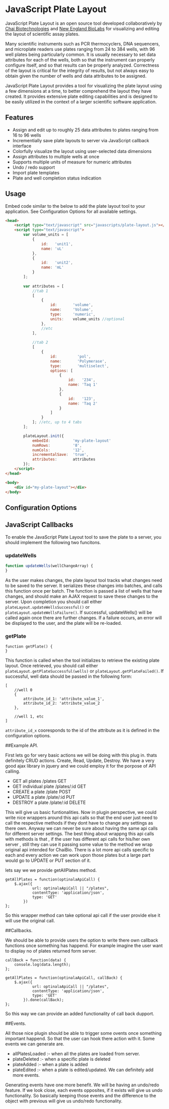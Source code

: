 # JavaScript Plate Layout
JavaScript Plate Layout is an open source tool developed collaboratively by [Chai Biotechnologies](www.chaibio.com) and [New England BioLabs](www.neb.com) for visualizing and editing the layout of scientific assay plates.

Many scientific instruments such as PCR thermocyclers, DNA sequencers, and microplate readers use plates ranging from 24 to 384 wells, with 96 well plates being particularly common. It is usually necessary to set data attributes for each of the wells, both so that the instrument can properly configure itself, and so that results can be properly analyzed. Correctness of the layout is critical for the integrity of results, but not always easy to obtain given the number of wells and data attributes to be assigned.

JavaScript Plate Layout provides a tool for visualizing the plate layout using a few dimensions at a time, to better comprehend the layout they have created. It provides extensive plate editing capabilities and is designed to be easily utilized in the context of a larger scientific software application.

## Features
* Assign and edit up to roughly 25 data attributes to plates ranging from 16 to 96 wells
* Incrementially save plate layouts to server via JavaScript callback interface
* Colorfully visualize the layout using user-selected data dimensions
* Assign attributes to multiple wells at once
* Supports multiple units of measure for numeric attributes
* Undo / redo support
* Import plate templates
* Plate and well completion status indication

## Usage
Embed code similar to the below to add the plate layout tool to your application. See Configuration Options for all available settings.

```html
<head>
	<script type="text/javascript" src="javascripts/plate-layout.js"></script>
	<script type="text/javascript">
		var volume_units = [
			{
				id:   'unit1',
				name: 'uL'
			},
			{
				id:   'unit2',
				name: 'mL'
			}
		];
		
		var attributes = [
			//tab 1
			[
				{
					id:       'volume',
					name:     'Volume',
					type:     'numeric',
					units:    volume_units //optional
				},
				//etc
			],
	
			//tab 2
			[
				{
					id:         'pol',
					name:       'Polymerase',
					type:       'multiselect',
					options: [
						{
							id:   '234',
							name: 'Taq 1'
						},
						{
							id:   '123',
							name: 'Taq 2'
						}
					]
				}
			]; //etc, up to 4 tabs
		];

		plateLayout.init({
			embedId:          'my-plate-layout'
			numRows:          '8',
			numCols:          '12',
			incrementalSave:  'true',
			attributes:       attributes
		});
	</script>
</head>

<body>    
    <div id="my-plate-layout"></div>
</body>
```

## Configuration Options

## JavaScript Callbacks
To enable the JavaScript Plate Layout tool to save the plate to a server, you should implement the following two funcitons.

### updateWells
```javascript
function updateWells(wellChangeArray) {
}
```
As the user makes changes, the plate layout tool tracks what changes need to be saved to the server. It serializes these changes into batches, and calls this function once per batch. The
function is passed a list of wells that have changes, and should make an AJAX request to save these changes to the server. Upon completion you should call either `plateLayout.updateWellsSuccessful()` or `plateLayout.updateWellsFailure()`. If successful, updateWells() will be called again once there are further changes. If a failure occurs, an error will be displayed to the user, and the plate will be re-loaded.

### getPlate
```
function getPlate() {
}
```
This function is called when the tool initializes to retrieve the existing plate layout. Once retrieved, you should call either `plateLayout.getPlateSuccessful(wells)` or `plateLayout.getPlateFailed()`. If successful, well data should be passed in the following form:

```
[
	//well 0
	{
		attribute_id_1: 'attribute_value_1',
		attribute_id_2: 'attribute_value_2
	},
	
	//well 1, etc
]
```
`attribute_id_x` cooresponds to the id of the attribute as it is defined in the configuration options.

##Example API.

First lets go for very basic actions we will be doing with this plug in. thats definitely CRUD actions. Create, Read, Update, Destroy. We have a very good ajax library in jquery and we could employ it for the porpose of API calling.

* GET all plates 					/plates					GET
* GET individual plate			/plates/:id				GET
* CREATE a plate					/plate					POST
* UPDATE a plate					/plate/:id				PUT
* DESTROY a plate					/plate/:id				DELETE

This will give us basic funtionalities. Now in plugin perspective, we could write nice wrappers around this api calls so that the end user just need to call the respective methods if they dont have to change any settings as there own. Anyway we can never be sure about having the same api calls for different server settings. The best thing about wrappng this api calls with methods is that , if the user has different api calls for his/her own server , still they can use it passing some value to the method we wrap original api intended for ChaiBio. There is a lot more api calls specific to each and every action we can work upon those plates but a large part would go to UPDATE or PUT section of it.

lets say we we provide getAllPlates method.
```
getAllPlates = function(optinalaApiCall) {
	$.ajax({
			url: optinalaApiCall || "/plates",
			contentType: 'application/json',
			type: 'GET'
		})
};
```
So this wrapper method can take optional api call if the user provide else it will use the original call.

##Callbacks.

We should be able to provide users the option to write there own callback functions once something has happend. For example imagine the user want to display no of plates returned form server.
```
callBack = function(data) {
	console.log(data.length);
};

getAllPlates = function(optinalaApiCall, callBack) {
	$.ajax({
			url: optinalaApiCall || "/plates",
			contentType: 'application/json',
			type: 'GET'
		}).done(callBack);
};
```
So this way we can provide an added functionality of call back dupport.

##Events.

All those nice plugin should be able to trigger some ovents once something important happend. So that the user can hook there action with it. Some events we can generate are.

* allPlatesLoaded :- when all the plates are loaded from server.
* plateDeleted :- when a specific plate is deleted
* plateAdded :- when a plate is added
* plateEdited :- when a plate is edited/updated. 
We can definitely add more events.

Generating events have one more benefit. We will be having an undo/redo feature. If we look close, each events opposites, if it exists will give us undo functionality. So basically keeping those events and the difference to the object with previous will give us undo/redo functionality.
